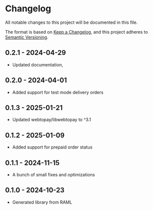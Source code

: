# Changelog
All notable changes to this project will be documented in this file.

The format is based on [Keep a Changelog](https://keepachangelog.com/en/1.0.0/),
and this project adheres to [Semantic Versioning](https://semver.org/spec/v2.0.0.html).

## 0.2.1 - 2024-04-29
- Updated documentation, 

## 0.2.0 - 2024-04-01
- Added support for test mode delivery orders

## 0.1.3 - 2025-01-21
- Updated webtopay/libwebtopay to ^3.1

## 0.1.2 - 2025-01-09
- Added support for prepaid order status

## 0.1.1 - 2024-11-15
- A bunch of small fixes and optimizations

## 0.1.0 - 2024-10-23
- Generated library from RAML
